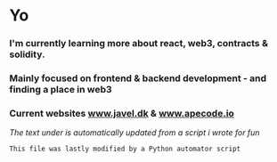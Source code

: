 # Yo
### I'm currently learning more about react, web3, contracts & solidity.
### Mainly focused on frontend & backend development - and finding a place in web3
### Current websites www.javel.dk & www.apecode.io




_The text under is automatically updated from a script i wrote for fun_
```
This file was lastly modified by a Python automator script   
 

```